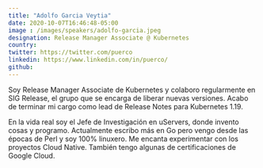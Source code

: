 ```yaml
---
title: "Adolfo Garcia Veytia"
date: 2020-10-07T16:46:48-05:00
image : /images/speakers/adolfo-garcia.jpeg
designation: Release Manager Associate @ Kubernetes
country: 
twitter: https://twitter.com/puerco
linkedin: https://www.linkedin.com/in/puerco/
github: 
---
```


Soy Release Manager Associate de Kubernetes y colaboro regularmente en SIG Release, el grupo que se encarga de liberar nuevas versiones. Acabo de terminar mi cargo como lead de Release Notes para Kubernetes 1.19.

En la vida real soy el Jefe de Investigación en uServers, donde invento cosas y programo. Actualmente escribo más en Go pero vengo desde las épocas de Perl y soy 100% linuxero. Me encanta experimentar con los proyectos Cloud Native. También tengo algunas de certificaciones de Google Cloud.


